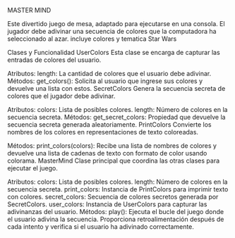 MASTER MIND



Este divertido juego de mesa, adaptado para ejecutarse en una consola. El jugador debe adivinar una secuencia de colores que la computadora ha seleccionado al azar.
incluye colores y tematica Star Wars

Clases y Funcionalidad
UserColors
Esta clase se encarga de capturar las entradas de colores del usuario.

Atributos:
length: La cantidad de colores que el usuario debe adivinar.
Métodos:
get_colors(): Solicita al usuario que ingrese sus colores y devuelve una lista con estos.
SecretColors
Genera la secuencia secreta de colores que el jugador debe adivinar.

Atributos:
colors: Lista de posibles colores.
length: Número de colores en la secuencia secreta.
Métodos:
get_secret_colors: Propiedad que devuelve la secuencia secreta generada aleatoriamente.
PrintColors
Convierte los nombres de los colores en representaciones de texto coloreadas.

Métodos:
print_colors(colors): Recibe una lista de nombres de colores y devuelve una lista de cadenas de texto con formato de color usando colorama.
MasterMind
Clase principal que coordina las otras clases para ejecutar el juego.

Atributos:
colors: Lista de posibles colores.
length: Número de colores en la secuencia secreta.
print_colors: Instancia de PrintColors para imprimir texto con colores.
secret_colors: Secuencia de colores secretos generada por SecretColors.
user_colors: Instancia de UserColors para capturar las adivinanzas del usuario.
Métodos:
play(): Ejecuta el bucle del juego donde el usuario adivina la secuencia. Proporciona retroalimentación después de cada intento y verifica si el usuario ha adivinado correctamente.